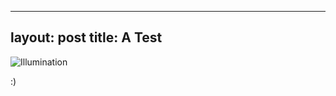 
---
layout: post
title: A Test
---
![Illumination]({{site.baseurl}}/images/ScreenShot2016-01-27at10.50.05AM.jpg)  

:)

